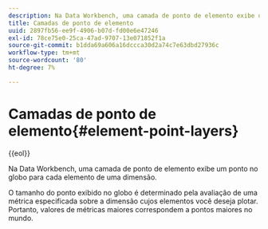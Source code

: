 ```yaml
---
description: Na Data Workbench, uma camada de ponto de elemento exibe um ponto no globo para cada elemento de uma dimensão.
title: Camadas de ponto de elemento
uuid: 2897fb56-ee9f-4906-b07d-fd00e6e47246
exl-id: 78ce75e0-25ca-47ad-9707-13e071852f1a
source-git-commit: b1dda69a606a16dccca30d2a74c7e63dbd27936c
workflow-type: tm+mt
source-wordcount: '80'
ht-degree: 7%

---
```


# Camadas de ponto de elemento{#element-point-layers}

{{eol}}

Na Data Workbench, uma camada de ponto de elemento exibe um ponto no globo para cada elemento de uma dimensão.

O tamanho do ponto exibido no globo é determinado pela avaliação de uma métrica especificada sobre a dimensão cujos elementos você deseja plotar. Portanto, valores de métricas maiores correspondem a pontos maiores no mundo.
